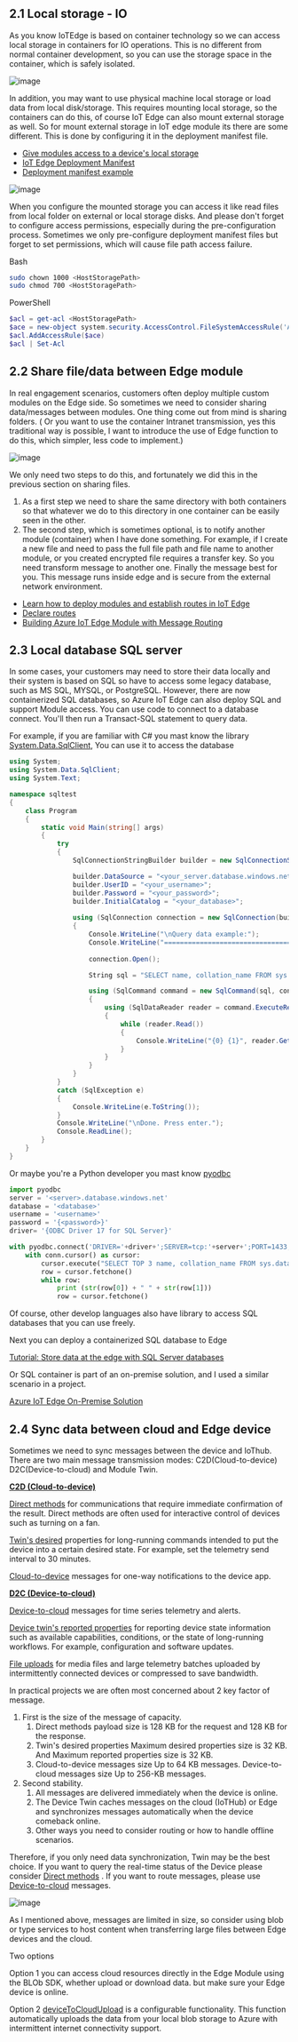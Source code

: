 #

## 2.1 Local storage - IO

As you know IoTEdge is based on container technology so we can access local storage in containers for IO operations. This is no different from normal container development, so you can use the storage space in the container, which is safely isolated.

![image](/img/edgestorage.png)

In addition, you may want to use physical machine local storage or load data from local disk/storage. This requires mounting local storage, so the containers can do this, of course IoT Edge can also mount external storage as well. So for mount external storage in IoT edge module its there are some different. This is done by configuring it in the deployment manifest file.

- [Give modules access to a device's local storage](https://docs.microsoft.com/en-us/azure/iot-edge/how-to-access-host-storage-from-module?view=iotedge-2020-11)
- [IoT Edge Deployment Manifest](https://azure.github.io/Industrial-IoT/deploy/deployment-manifest.html)
- [Deployment manifest example](https://docs.microsoft.com/en-us/azure/iot-edge/module-composition?view=iotedge-2020-11#deployment-manifest-example)

![image](/img/edgestorage-mount.png)

When you configure the mounted storage you can access it like read files from local folder on external or local storage disks. And please don't forget to configure access permissions, especially during the pre-configuration process. Sometimes we only pre-configure deployment manifest files but forget to set permissions, which will cause file path access failure.

Bash

```Bash
sudo chown 1000 <HostStoragePath>
sudo chmod 700 <HostStoragePath>
```

PowerShell

```PowerShell
$acl = get-acl <HostStoragePath>
$ace = new-object system.security.AccessControl.FileSystemAccessRule('Authenticated Users','FullControl','Allow')
$acl.AddAccessRule($ace)
$acl | Set-Acl
```

## 2.2 Share file/data between Edge module

In real engagement scenarios, customers often deploy multiple custom modules on the Edge side. So sometimes we need to consider sharing data/messages between modules. One thing come out from mind is sharing folders. ( Or you want to use the container Intranet transmission, yes this traditional way is possible, I want to introduce the use of Edge function to do this, which simpler, less code to implement.)

![image](/img/edgestorage-share.png)

We only need two steps to do this, and fortunately we did this in the previous section on sharing files.

1. As a first step we need to share the same directory with both containers so that whatever we do to this directory in one container can be easily seen in the other.
2. The second step, which is sometimes optional, is to notify another module (container) when I have done something. For example, if I create a new file and need to pass the full file path and file name to another module, or you created encrypted file requires a transfer key. So you need transform message to another one. Finally the message best for you. This message runs inside edge and is secure from the external network environment.

- [Learn how to deploy modules and establish routes in IoT Edge](https://docs.microsoft.com/en-us/azure/iot-edge/module-composition?view=iotedge-2020-11)
- [Declare routes](https://docs.microsoft.com/en-us/azure/iot-edge/module-composition?view=iotedge-2020-11#declare-routes)
- [Building Azure IoT Edge Module with Message Routing](https://tsmatz.wordpress.com/2019/10/19/azure-iot-hub-iot-edge-module-container-tutorial-with-message-route/)

## 2.3 Local database SQL server

In some cases, your customers may need to store their data locally and their system is based on SQL so have to access some legacy database, such as MS SQL, MYSQL, or PostgreSQL. However, there are now containerized SQL databases, so Azure IoT Edge can also deploy SQL and support Module access.
You can use code to connect to a database connect. You'll then run a Transact-SQL statement to query data.

For example, if you are familiar with C# you mast know the library [System.Data.SqlClient](https://docs.microsoft.com/en-us/azure/azure-sql/database/connect-query-dotnet-core?view=azuresql), You can use it to access the database

```csharp
using System;
using System.Data.SqlClient;
using System.Text;

namespace sqltest
{
    class Program
    {
        static void Main(string[] args)
        {
            try 
            { 
                SqlConnectionStringBuilder builder = new SqlConnectionStringBuilder();

                builder.DataSource = "<your_server.database.windows.net>"; 
                builder.UserID = "<your_username>";            
                builder.Password = "<your_password>";     
                builder.InitialCatalog = "<your_database>";
         
                using (SqlConnection connection = new SqlConnection(builder.ConnectionString))
                {
                    Console.WriteLine("\nQuery data example:");
                    Console.WriteLine("=========================================\n");
                    
                    connection.Open();       

                    String sql = "SELECT name, collation_name FROM sys.databases";

                    using (SqlCommand command = new SqlCommand(sql, connection))
                    {
                        using (SqlDataReader reader = command.ExecuteReader())
                        {
                            while (reader.Read())
                            {
                                Console.WriteLine("{0} {1}", reader.GetString(0), reader.GetString(1));
                            }
                        }
                    }                    
                }
            }
            catch (SqlException e)
            {
                Console.WriteLine(e.ToString());
            }
            Console.WriteLine("\nDone. Press enter.");
            Console.ReadLine(); 
        }
    }
}
```

Or maybe you're a Python developer you mast know [pyodbc](https://docs.microsoft.com/en-us/azure/azure-sql/database/connect-query-python?view=azuresql)

```python
import pyodbc
server = '<server>.database.windows.net'
database = '<database>'
username = '<username>'
password = '{<password>}'   
driver= '{ODBC Driver 17 for SQL Server}'

with pyodbc.connect('DRIVER='+driver+';SERVER=tcp:'+server+';PORT=1433;DATABASE='+database+';UID='+username+';PWD='+ password) as conn:
    with conn.cursor() as cursor:
        cursor.execute("SELECT TOP 3 name, collation_name FROM sys.databases")
        row = cursor.fetchone()
        while row:
            print (str(row[0]) + " " + str(row[1]))
            row = cursor.fetchone()
```

Of course, other develop languages also have library to access SQL databases that you can use freely.

Next you can deploy a containerized SQL database to Edge

[Tutorial: Store data at the edge with SQL Server databases](https://docs.microsoft.com/en-us/azure/iot-edge/tutorial-store-data-sql-server?view=iotedge-2020-11#deploy-the-solution-to-a-device)

Or SQL container is part of an on-premise solution, and I used a similar scenario in a project.

[Azure IoT Edge On-Premise Solution](https://github.com/Nick287/AzureIoTEdgeOnPremiseSolution)

## 2.4 Sync data between cloud and Edge device

Sometimes we need to sync messages between the device and IoThub. There are two main message transmission modes: C2D(Cloud-to-device) D2C(Device-to-cloud) and Module Twin.

[__C2D (Cloud-to-device)__](https://docs.microsoft.com/en-us/azure/iot-hub/iot-hub-devguide-c2d-guidance)

[Direct methods](https://docs.microsoft.com/en-us/azure/iot-hub/iot-hub-devguide-direct-methods) for communications that require immediate confirmation of the result. Direct methods are often used for interactive control of devices such as turning on a fan.

[Twin's desired](https://docs.microsoft.com/en-us/azure/iot-hub/iot-hub-devguide-device-twins) properties for long-running commands intended to put the device into a certain desired state. For example, set the telemetry send interval to 30 minutes.

[Cloud-to-device](https://docs.microsoft.com/en-us/azure/iot-hub/iot-hub-devguide-messages-c2d) messages for one-way notifications to the device app.

[__D2C (Device-to-cloud)__](https://docs.microsoft.com/en-us/azure/iot-hub/iot-hub-devguide-d2c-guidance)

[Device-to-cloud](https://docs.microsoft.com/en-us/azure/iot-hub/iot-hub-devguide-messages-d2c) messages for time series telemetry and alerts.

[Device twin's reported properties](https://docs.microsoft.com/en-us/azure/iot-hub/iot-hub-devguide-device-twins) for reporting device state information such as available capabilities, conditions, or the state of long-running workflows. For example, configuration and software updates.

[File uploads](https://docs.microsoft.com/en-us/azure/iot-hub/iot-hub-devguide-file-upload) for media files and large telemetry batches uploaded by intermittently connected devices or compressed to save bandwidth.

In practical projects we are often most concerned about 2 key factor of message.

1. First is the size of the message of capacity.
   1. Direct methods payload size is 128 KB for the request and 128 KB for the response.
   2. Twin's desired properties Maximum desired properties size is 32 KB. And Maximum reported properties size is 32 KB.
   3. Cloud-to-device messages size Up to 64 KB messages. Device-to-cloud messages size Up to 256-KB messages.
2. Second stability.
   1. All messages are delivered immediately when the device is online.
   2. The Device Twin caches messages on the cloud (IoTHub) or Edge and synchronizes messages automatically when the device comeback online.
   3. Other ways you need to consider routing or how to handle offline scenarios.

Therefore, if you only need data synchronization, Twin may be the best choice. If you want to query the real-time status of the Device please consider [Direct methods](https://docs.microsoft.com/en-us/azure/iot-hub/iot-hub-devguide-direct-methods) . If you want to route messages, please use [Device-to-cloud](https://docs.microsoft.com/en-us/azure/iot-hub/iot-hub-devguide-messages-d2c) messages.

![image](/img/edgestorage-twin.png)

As I mentioned above, messages are limited in size, so consider using blob or type services to host content when transferring large files between Edge devices and the cloud.

Two options

Option 1 you can access cloud resources directly in the Edge Module using the BLOb SDK, whether upload or download data. but make sure your Edge device is online.

Option 2 [deviceToCloudUpload](https://docs.microsoft.com/en-us/azure/iot-edge/how-to-store-data-blob?view=iotedge-2020-11) is a configurable functionality. This function automatically uploads the data from your local blob storage to Azure with intermittent internet connectivity support.
